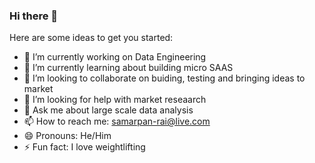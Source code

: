 ### Hi there 👋

Here are some ideas to get you started:

- 🔭 I’m currently working on Data Engineering
- 🌱 I’m currently learning about building micro SAAS
- 👯 I’m looking to collaborate on buiding, testing and bringing ideas to market
- 🤔 I’m looking for help with market reseaarch
- 💬 Ask me about large scale data analysis 
- 📫 How to reach me: samarpan-rai@live.com
- 😄 Pronouns: He/Him
- ⚡ Fun fact: I love weightlifting 

